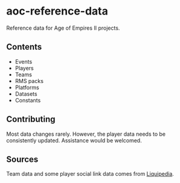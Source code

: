 # aoc-reference-data

Reference data for Age of Empires II projects.

## Contents

- Events
- Players
- Teams
- RMS packs
- Platforms
- Datasets
- Constants

## Contributing

Most data changes rarely. However, the player data needs to be consistently updated. Assistance would be welcomed.

## Sources

Team data and some player social link data comes from [Liquipedia](https://liquipedia.net/ageofempires/Main_Page).
